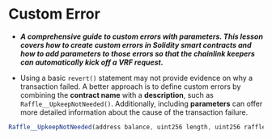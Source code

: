 # Custom Error
- ***A comprehensive guide to custom errors with parameters. This lesson covers how to create custom errors in Solidity smart contracts and how to add parameters to those errors so that the chainlink keepers can automatically kick off a VRF request.***

- Using a basic `revert()` statement may not provide evidence on why a transaction failed. A better approach is to define custom errors by combining the **contract name** with a **description**, such as `Raffle__UpkeepNotNeeded()`. Additionally, including **parameters** can offer more detailed information about the cause of the transaction failure.

```javascript
Raffle__UpkeepNotNeeded(address balance, uint256 length, uint256 raffleState);
```
